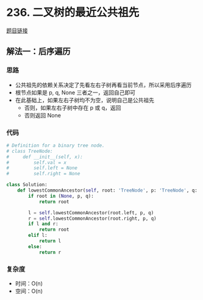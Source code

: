 # 236. 二叉树的最近公共祖先

[题目链接](https://leetcode.cn/problems/lowest-common-ancestor-of-a-binary-tree/description/)

## 解法一：后序遍历

### 思路

- 公共祖先的依赖关系决定了先看左右子树再看当前节点，所以采用后序遍历
- 根节点如果是 p, q, None 三者之一，返回自己即可
- 在此基础上，如果左右子树均不为空，说明自己是公共祖先
  - 否则，如果左右子树中存在 p 或 q，返回
  - 否则返回 None

### 代码

```py
# Definition for a binary tree node.
# class TreeNode:
#     def __init__(self, x):
#         self.val = x
#         self.left = None
#         self.right = None

class Solution:
    def lowestCommonAncestor(self, root: 'TreeNode', p: 'TreeNode', q: 'TreeNode') -> 'TreeNode':
        if root in (None, p, q):
            return root

        l = self.lowestCommonAncestor(root.left, p, q)
        r = self.lowestCommonAncestor(root.right, p, q)
        if l and r:
            return root
        elif l:
            return l
        else:
            return r
```

### 复杂度

- 时间：O(n)
- 空间：O(n)

